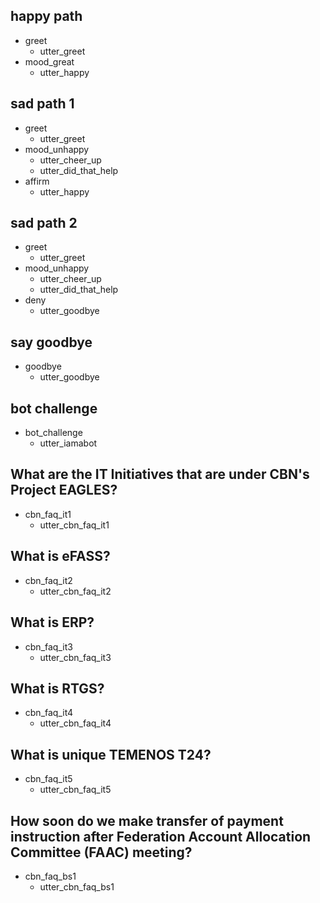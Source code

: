 ## happy path
* greet
  - utter_greet
* mood_great
  - utter_happy

## sad path 1
* greet
  - utter_greet
* mood_unhappy
  - utter_cheer_up
  - utter_did_that_help
* affirm
  - utter_happy

## sad path 2
* greet
  - utter_greet
* mood_unhappy
  - utter_cheer_up
  - utter_did_that_help
* deny
  - utter_goodbye

## say goodbye
* goodbye
  - utter_goodbye

## bot challenge
* bot_challenge
  - utter_iamabot

## What are the IT Initiatives that are under CBN's Project EAGLES?
* cbn_faq_it1
  - utter_cbn_faq_it1
  
## What is eFASS?
* cbn_faq_it2
  - utter_cbn_faq_it2

## What is ERP?
* cbn_faq_it3
  - utter_cbn_faq_it3

## What is RTGS?
* cbn_faq_it4
  - utter_cbn_faq_it4

## What is unique TEMENOS T24? 
* cbn_faq_it5
  - utter_cbn_faq_it5
  
## How soon do we make transfer of payment instruction after Federation Account Allocation Committee (FAAC) meeting?
* cbn_faq_bs1
  - utter_cbn_faq_bs1